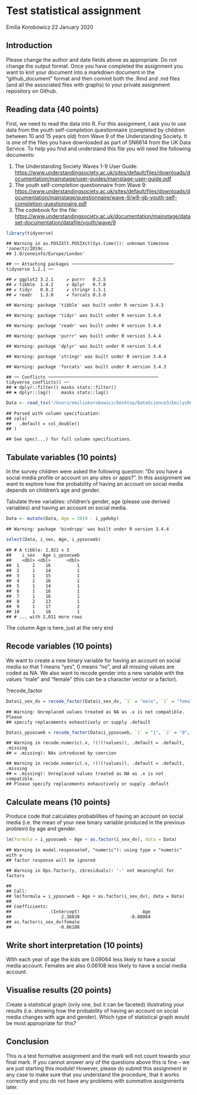 Test statistical assignment
================
Emilia Korobowicz
22 January 2020

## Introduction

Please change the author and date fields above as appropriate. Do not
change the output format. Once you have completed the assignment you
want to knit your document into a markdown document in the
“github\_document” format and then commit both the .Rmd and .md files
(and all the associated files with graphs) to your private assignment
repository on Github.

## Reading data (40 points)

First, we need to read the data into R. For this assignment, I ask you
to use data from the youth self-completion questionnaire (completed by
children between 10 and 15 years old) from Wave 9 of the Understanding
Society. It is one of the files you have downloaded as part of SN6614
from the UK Data Service. To help you find and understand this file you
will need the following documents:

1)  The Understanding Society Waves 1-9 User Guide:
    <https://www.understandingsociety.ac.uk/sites/default/files/downloads/documentation/mainstage/user-guides/mainstage-user-guide.pdf>
2)  The youth self-completion questionnaire from Wave 9:
    <https://www.understandingsociety.ac.uk/sites/default/files/downloads/documentation/mainstage/questionnaire/wave-9/w9-gb-youth-self-completion-questionnaire.pdf>
3)  The codebook for the file:
    <https://www.understandingsociety.ac.uk/documentation/mainstage/dataset-documentation/datafile/youth/wave/9>

<!-- end list -->

``` r
library(tidyverse)
```

    ## Warning in as.POSIXlt.POSIXct(Sys.time()): unknown timezone 'zone/tz/2019c.
    ## 1.0/zoneinfo/Europe/London'

    ## ── Attaching packages ─────────────────────────────────────── tidyverse 1.2.1 ──

    ## ✔ ggplot2 3.2.1     ✔ purrr   0.2.5
    ## ✔ tibble  1.4.2     ✔ dplyr   0.7.8
    ## ✔ tidyr   0.8.2     ✔ stringr 1.3.1
    ## ✔ readr   1.3.0     ✔ forcats 0.3.0

    ## Warning: package 'tibble' was built under R version 3.4.3

    ## Warning: package 'tidyr' was built under R version 3.4.4

    ## Warning: package 'readr' was built under R version 3.4.4

    ## Warning: package 'purrr' was built under R version 3.4.4

    ## Warning: package 'dplyr' was built under R version 3.4.4

    ## Warning: package 'stringr' was built under R version 3.4.4

    ## Warning: package 'forcats' was built under R version 3.4.3

    ## ── Conflicts ────────────────────────────────────────── tidyverse_conflicts() ──
    ## ✖ dplyr::filter() masks stats::filter()
    ## ✖ dplyr::lag()    masks stats::lag()

``` r
Data <- read_tsv("/Users/emiliakorobowicz/Desktop/DataScience3/EmilysRepo/NewRepo/Data/UKDA-6614-tab/tab/ukhls_w9/i_youth.tab")
```

    ## Parsed with column specification:
    ## cols(
    ##   .default = col_double()
    ## )

    ## See spec(...) for full column specifications.

## Tabulate variables (10 points)

In the survey children were asked the following question: “Do you have a
social media profile or account on any sites or apps?”. In this
assignment we want to explore how the probability of having an account
on social media depends on children’s age and gender.

Tabulate three variables: children’s gender, age (please use derived
variables) and having an account on social media.

``` r
Data <- mutate(Data, Age = 2019 - i_ypdoby)
```

    ## Warning: package 'bindrcpp' was built under R version 3.4.4

``` r
select(Data, i_sex, Age, i_ypsocweb)
```

    ## # A tibble: 2,821 x 3
    ##    i_sex   Age i_ypsocweb
    ##    <dbl> <dbl>      <dbl>
    ##  1     2    16          1
    ##  2     1    14          1
    ##  3     1    15          1
    ##  4     2    16          1
    ##  5     1    14          1
    ##  6     1    16          1
    ##  7     1    16          1
    ##  8     2    13          1
    ##  9     1    17          2
    ## 10     1    18          1
    ## # ... with 2,811 more rows

The column Age is here, just at the very end

## Recode variables (10 points)

We want to create a new binary variable for having an account on social
media so that 1 means “yes”, 0 means “no”, and all missing values are
coded as NA. We also want to recode gender into a new variable with the
values “male” and “female” (this can be a character vector or a
factor).

?recode\_factor

``` r
Data$i_sex_dv = recode_factor(Data$i_sex_dv, `1` = "male", `2` = "female")
```

    ## Warning: Unreplaced values treated as NA as .x is not compatible. Please
    ## specify replacements exhaustively or supply .default

``` r
Data$i_ypsocweb = recode_factor(Data$i_ypsocweb, `1` = "1", `2` = "0", missing = "missing")
```

    ## Warning in recode.numeric(.x, !(!(!values)), .default = .default, .missing
    ## = .missing): NAs introduced by coercion
    
    ## Warning in recode.numeric(.x, !(!(!values)), .default = .default, .missing
    ## = .missing): Unreplaced values treated as NA as .x is not compatible.
    ## Please specify replacements exhaustively or supply .default

## Calculate means (10 points)

Produce code that calculates probabilities of having an account on
social media (i.e. the mean of your new binary variable produced in the
previous problem) by age and
    gender.

``` r
lm(formula = i_ypsocweb ~ Age + as.factor(i_sex_dv), data = Data)
```

    ## Warning in model.response(mf, "numeric"): using type = "numeric" with a
    ## factor response will be ignored

    ## Warning in Ops.factor(y, z$residuals): '-' not meaningful for factors

    ## 
    ## Call:
    ## lm(formula = i_ypsocweb ~ Age + as.factor(i_sex_dv), data = Data)
    ## 
    ## Coefficients:
    ##               (Intercept)                        Age  
    ##                   2.38838                   -0.08064  
    ## as.factor(i_sex_dv)female  
    ##                  -0.06108

## Write short interpretation (10 points)

WIth each year of age the kids are 0.09064 less likely to have a social
media account. Females are also 0.06108 less likely to have a social
media account.

## Visualise results (20 points)

Create a statistical graph (only one, but it can be faceted)
illustrating your results (i.e. showing how the probability of having an
account on social media changes with age and gender). Which type of
statistical graph would be most appropriate for this?

## Conclusion

This is a test formative assignment and the mark will not count towards
your final mark. If you cannot answer any of the questions above this is
fine – we are just starting this module\! However, please do submit this
assignment in any case to make sure that you understand the procedure,
that it works correctly and you do not have any problems with summative
assignments later.

